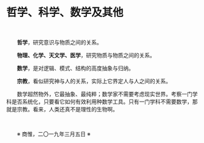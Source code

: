 # 哲学、科学、数学及其他

&emsp;&emsp;

&emsp;&emsp;**哲学**，研究意识与物质之间的关系。

&emsp;&emsp;**物理、化学、天文学、医学**，研究物质与物质之间的关系。

&emsp;&emsp;**数学**，是对逻辑、模式、结构的高度抽象与归纳。

&emsp;&emsp;**宗教**，看似研究神与人的关系，实际上它界定人与人之间的关系。

&emsp;&emsp;数学超然物外，它最抽象、最纯粹；数学家不需要考虑现实世界。考察一门学科是否系统化，只要看它如何有效利用种数学工具。只有一门学科不需要数学，那就是宗教。看来，人类还真不是理性的生物啊。

&emsp;&emsp;

&emsp;&emsp;※ 商惟，二〇一九年三月五日 ※